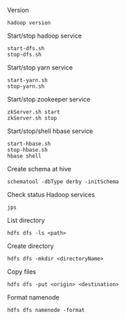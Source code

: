 Version
```
hadoop version
```

Start/stop hadoop service
```
start-dfs.sh
stop-dfs.sh
```

Start/stop yarn service
```
start-yarn.sh
stop-yarn.sh
```

Start/stop zookeeper service
```
zkServer.sh start
zkServer.sh stop
```

Start/stop/shell hbase service
```
start-hbase.sh
stop-hbase.sh
hbase shell
```

Create schema at hive
```
schematool -dbType derby -initSchema
```

Check status Hadoop services
```
jps
```

List directory
```
hdfs dfs -ls <path>
```

Create directory
```
hdfs dfs -mkdir <directoryName>
```

Copy files
```
hdfs dfs -put <origin> <destination>
```

Format namenode
```
hdfs dfs namenode -format
```

